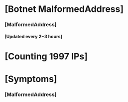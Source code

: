 # [Botnet MalformedAddress]
### [MalformedAddress]
#### [Updated every 2~3 hours]

# [Counting 1997 IPs]

# [Symptoms] 
###   [MalformedAddress]
